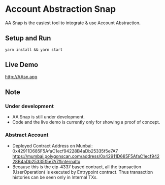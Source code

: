 # Account Abstraction Snap

AA Snap is the easiest tool to integrate & use Account Abstraction.

## Setup and Run

```shell
yarn install && yarn start
```

## Live Demo

http://AAsn.app

## Note

### Under development

- AA Snap is still under development.
- Code and the live demo is currently only for showing a proof of concept.

### Abstract Account

- Deployed Contract Address on Munbai: 0x42911D685F5AfaC1ecf94228B4aDb25335f5e7A7
https://mumbai.polygonscan.com/address/0x42911D685F5AfaC1ecf94228B4aDb25335f5e7A7#internaltx
- Because this is the eip-4337 based contract, all the transaction (UserOperation) is executed by Entrypoint contract. Thus transaction histories can be seen only in Internal TXs.
